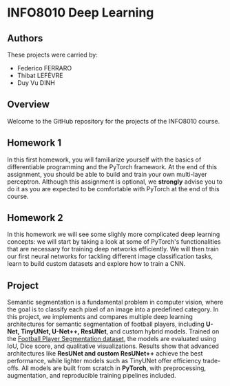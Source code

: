 # INFO8010 Deep Learning

## Authors
These projects were carried by:
- Federico FERRARO
- Thibat LEFÈVRE
- Duy Vu DINH

## Overview
Welcome to the GitHub repository for the projects of the INFO8010 course. 

## Homework 1
In this first homework, you will familiarize yourself with the basics of differentiable programming and the PyTorch framework. At the end of this assignment, you should be able to build and train your own multi-layer perceptron. Although this assignment is optional, we **strongly** advise you to do it as you are expected to be comfortable with PyTorch at the end of this course.

## Homework 2
In this homework we will see some slighly more complicated deep learning concepts: we will start by taking a look at some of PyTorch's functionalities that are necessary for training deep networks efficiently. We will then train our first neural networks for tackling different image classification tasks, learn to build custom datasets and explore how to train a CNN.

## Project
Semantic segmentation is a fundamental problem in computer vision, where the goal is to classify each pixel of an image into a predefined category. In this project, 
we implements and compares multiple deep learning architectures for semantic segmentation of football players, including **U-Net, TinyUNet, U-Net++, ResUNet**, and custom hybrid models. Trained on the [Football Player Segmentation dataset](https://www.kaggle.com/datasets/ihelon/football-player-segmentation), the models are evaluated using IoU, Dice score, and qualitative visualizations. Results show that advanced architectures like **ResUNet and custom ResUNet++** achieve the best performance, while lighter models such as TinyUNet offer efficiency trade-offs. All models are built from scratch in **PyTorch**, with preprocessing, augmentation, and reproducible training pipelines included.